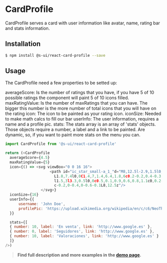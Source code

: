 # CardProfile

CardProfile serves a card with user information like avatar, name, rating bar and stats information.

## Installation

```sh
$ npm install @s-ui/react-card-profile --save
```

## Usage
The CardProfile need a few properties to be setted up:

averageScore: Is the number of ratings that you have, if you have 5 of 10 possible ratings the component will paint 5 of 10 icons filled.
maxRatingValue: Is the number of maxRatings that you can have. The bigger this number is the more number of total icons that you will have on the rating
icon: The icon to be painted as your rating icon.
iconSize: Needed to make math calcs to fill our bar
userInfo: The user information, requires a name and a profile pic.
stats: The stats array is an array of 'stats' objects. Those objects require a number, a label and a link to be painted. Are dynamic, so, if you want to paint more stats on the menu you can.

```js
import CardProfile from '@s-ui/react-card-profile'

return (<CardProfile
  averageScore={4.5}
  maxRatingValue={5}
  icon={() => <svg viewBox="0 0 16 16">
                    <path id="ic_star_small-a_1_"d="M8,12.5l-2.9,1.5l0,0c-0.5,0.3-1.1,0.1-1.4-0.4c-0.1-0.2-0.1-0.4-0.1-0.6l0.6-3.3
                      L1.8,7.4l0,0C1.4,7,1.4,6.4,1.8,6c0.2-0.2,0.4-0.3,0.6-0.3l3.3-0.5l1.5-3l0,0c0.2-0.5,0.8-0.7,1.3-0.5c0.2,0.1,0.4,0.3,0.5,0.5
                      l1.5,3l3.3,0.5l0,0c0.5,0.1,0.9,0.6,0.8,1.1c0,0.2-0.1,0.4-0.3,0.6l-2.4,2.3l0.6,3.3l0,0c0.1,0.5-0.3,1.1-0.8,1.2
                      c-0.2,0-0.4,0-0.6-0.1L8,12.5z"/>
                </svg>}
  iconSize={16}
  userInfo={{
      username: 'John Doe',
      profilePic: 'https://upload.wikimedia.org/wikipedia/en/c/c6/NeoTheMatrix.jpg'
  }}

  stats={[
  { number: 10, label: 'En venta', link: 'http://www.google.es' },
  { number: 0, label: 'Seguidores', link: 'http://www.google.es' },
  { number: 10, label: 'Valoraciones', link: 'http://www.google.es' }
  ]}
/>)
```


> **Find full description and more examples in the [demo page](#).**